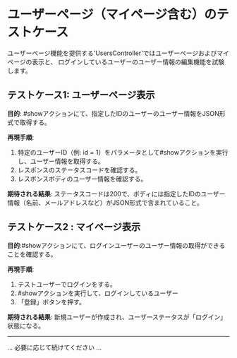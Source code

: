 # ユーザーページ（マイページ含む）のテストケース

ユーザーページ機能を提供する'UsersController'ではユーザーページおよびマイぺージの表示と、
ログインしているユーザーのユーザー情報の編集機能を試験します。

## テストケース1: ユーザーページ表示

**目的**: #showアクションにて、指定したIDのユーザーのユーザー情報をJSON形式で取得する。

**再現手順**:

1. 特定のユーザーID（例: id = 1）をパラメータとして#showアクションを実行し、ユーザー情報を取得する。
2. レスポンスのステータスコードを確認する。
3. レスポンスボディのユーザー情報を確認する。

**期待される結果**: ステータスコードは200で、ボディには指定したIDのユーザー情報（名前、メールアドレスなど）がJSON形式で含まれていること。


## テストケース2 : マイページ表示

**目的**:#showアクションにて、ログインユーザーのユーザー情報の取得ができることを確認する。

**再現手順**:

1. テストユーザーでログインをする。
2. #showアクションを実行して、ログインしているユーザー
3. 「登録」ボタンを押す。

**期待される結果**: 新規ユーザーが作成され、ユーザーステータスが「ログイン」状態になる。

---


... 必要に応じて続けてください ...

